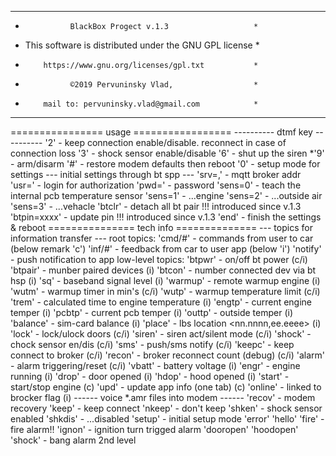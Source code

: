 **********************************************************
*               BlackBox Progect v.1.3                   *
* This software is distributed under the GNU GPL license *
*         https://www.gnu.org/licenses/gpl.txt           *
*               ©2019 Pervuninsky Vlad,                  *
*         mail to: pervuninsky.vlad@gmail.com            *
**********************************************************

================ usage =================
      ---------- dtmf key ----------
'2' - keep connection enable/disable. reconnect in case of connection loss
'3' - shock sensor enable/disable
'6' - shut up the siren
*'9' - arm/disarm
'#' - restore modem defaults then reboot
'0' - setup mode for settings
  --- initial settings through bt spp ---
'srv=<url>,<port>' - mqtt broker addr
'usr=<username>'   - login for authorization
'pwd=<password>'   - password
'sens=0'           - teach the internal pcb temperature sensor
'sens=1'           - ...engine
'sens=2'           - ...outside air
'sens=3'           - ...vehacle
'btclr'            - detach all bt pair !!! introduced since v.1.3
'btpin=xxxx'       - update pin         !!! introduced since v.1.3
'end'              - finish the settings & reboot
=============== tech info ==============
  --- topics for information transfer ---
  root topics:
'cmd/#'    - commands from user to car (below remark 'c')
'inf/#'    - feedback from car to user app (below 'i')
'notify'   - push notification to app
  low-level topics:
'btpwr'    - on/off bt power                        (c/i)
'btpair'   - munber paired devices                  (i)
'btcon'    - number connected dev via bt hsp        (i)
'sq'       - baseband signal level                  (i)
'warmup'   - remote warmup engine                   (i)
'wutm'     - warmup timer in min's                  (c/i)
'wutp'     - warmup temperature limit               (c/i)
'trem'     - calculated time to engine temperature  (i)
'engtp'    - current engine temper                  (i)
'pcbtp'    - current pcb temper                     (i)
'outtp'    - outside temper                         (i)
'balance'  - sim-card balance                       (i)
'place'    - lbs location <nn.nnnn,ee.eeee>         (i)
'lock'     - lock/ulock doors                       (c/i)
'siren'    - siren act/silent mode                  (c/i)
'shock'    - chock sensor en/dis                    (c/i)
'sms'      - push/sms notify                        (c/i)
'keepc'    - keep connect to broker                 (c/i)
'recon'    - broker reconnect count (debug)         (c/i)
'alarm'    - alarm triggering/reset                 (c/i)
'vbatt'    - battery voltage                        (i)
'engr'     - engine running                         (i)
'drop'     - door opened                            (i)
'hdop'     - hood opened                            (i)
'start'    - start/stop engine                      (c)
'upd'      - update app info (one tab)              (c)
'online'   - linked to brocker flag                 (i)
------ voice *.amr files into modem ------
'recov'    - modem recovery
'keep'     - keep connect
'nkeep'    - don't keep
'shken'    - shock sensor enabled
'shkdis'   - ...disabled
'setup'    - initial setup mode
'error'
'hello'
'fire'     - fire alarm!!
'ignon'    - ignition turn trigged alarm
'dooropen'
'hoodopen'
'shock'    - bang alarm 2nd level
      
